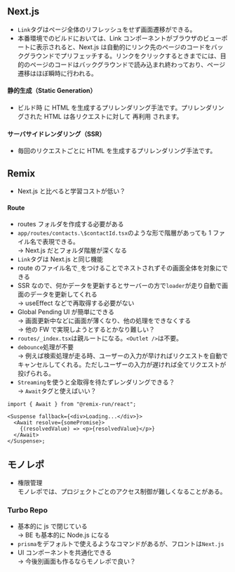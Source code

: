 ## Next.js

- `Link`タグはページ全体のリフレッシュをせず画面遷移ができる。
- 本番環境でのビルドにおいては、Link コンポーネントがブラウザのビューポートに表示されると、Next.js は自動的にリンク先のページのコードをバックグラウンドでプリフェッチする。リンクをクリックするときまでには、目的のページのコードはバックグラウンドで読み込まれ終わっており、ページ遷移はほぼ瞬時に行われる。

#### 静的生成（Static Generation）

- ビルド時 に HTML を生成するプリレンダリング手法です。プリレンダリングされた HTML は各リクエストに対して 再利用 されます。

#### サーバサイドレンダリング（SSR）

- 毎回のリクエストごとに HTML を生成するプリレンダリング手法です。

## Remix

- Next.js と比べると学習コストが低い？

#### Route

- routes フォルダを作成する必要がある
- `app/routes/contacts.\$contactId.tsx`のような形で階層があっても 1 ファイル名で表現できる。  
  → Next.js だとフォルダ階層が深くなる
- `Link`タグは Next.js と同じ機能
- route のファイル名で`_`をつけることでネストされずその画面全体を対象にできる
- SSR なので、何かデータを更新するとサーバーの方で`loader`が走り自動で画面のデータを更新してくれる  
  → useEffect などで再取得する必要がない
- Global Pending UI が簡単にできる  
  → 画面更新中などに画面が薄くなり、他の処理をできなくする  
  → 他の FW で実現しようとするとかなり難しい？
- `routes/_index.tsx`は親ルートになる。`<Outlet />`は不要。
- `debounce`処理が不要  
  → 例えば検索処理が走る時、ユーザーの入力が早ければリクエストを自動でキャンセルしてくれる。ただしユーザーの入力が遅ければ全てリクエストが投げられる。
- `Streaming`を使うと全取得を待たずレンダリングできる？  
  → `Await`タグと使えばいい？

```
import { Await } from "@remix-run/react";

<Suspense fallback={<div>Loading...</div>}>
  <Await resolve={somePromise}>
    {(resolvedValue) => <p>{resolvedValue}</p>}
  </Await>
</Suspense>;
```

## モノレポ

- 権限管理  
  モノレポでは、プロジェクトごとのアクセス制御が難しくなることがある。

### Turbo Repo

- 基本的に js で閉じている  
  → BE も基本的に Node.js になる
- `prisma`をデフォルトで使えるようなコマンドがあるが、フロントは`Next.js`
- UI コンポーネントを共通化できる  
  → 今後別画面も作るならモノレポで良い？
